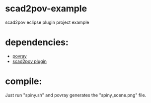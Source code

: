 # scad2pov-example
scad2pov eclipse plugin project example

# dependencies:
* [povray](http://www.povray.org/)
* [scad2pov plugin](https://github.com/erdinc09/scad2pov)

# compile:

Just run "spiny.sh" and povray generates the "spiny_scene.png" file.

